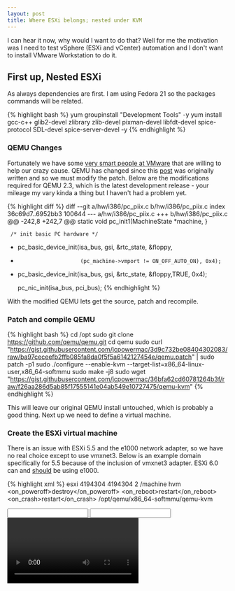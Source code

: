 ```yaml
---
layout: post
title: Where ESXi belongs; nested under KVM
---
```


I can hear it now, why would I want to do that?  Well for me the motivation was I need to test vSphere (ESXi and vCenter) automation and I don't want to install VMware Workstation to do it.

## First up, Nested ESXi
As always dependencies are first.  I am using Fedora 21 so the packages commands will be related.

{% highlight bash %}
yum groupinstall "Development Tools" -y
yum install gcc-c++ glib2-devel zlibrary zlib-devel pixman-devel libfdt-devel spice-protocol SDL-devel spice-server-devel -y
{% endhighlight %}

### QEMU Changes
Fortunately we have some [very smart people at VMware](https://communities.vmware.com/people/jmattson) that are willing to help our crazy cause.
QEMU has changed since this [post](https://communities.vmware.com/message/2292878#2292878) was originally written and so we must modify the patch.
Below are the modifications required for QEMU 2.3, which is the latest development release - your mileage my vary kinda a thing but I haven't had a problem yet.

{% highlight diff %}
diff --git a/hw/i386/pc_piix.c b/hw/i386/pc_piix.c
index 36c69d7..6952bb3 100644
--- a/hw/i386/pc_piix.c
+++ b/hw/i386/pc_piix.c
@@ -242,8 +242,7 @@ static void pc_init1(MachineState *machine,
     }

     /* init basic PC hardware */
-    pc_basic_device_init(isa_bus, gsi, &rtc_state, &floppy,
-                         (pc_machine->vmport != ON_OFF_AUTO_ON), 0x4);
+    pc_basic_device_init(isa_bus, gsi, &rtc_state, &floppy,TRUE, 0x4);

     pc_nic_init(isa_bus, pci_bus);
{% endhighlight %}

With the modified QEMU lets get the source, patch and recompile.

### Patch and compile QEMU
{% highlight bash %}
cd /opt
sudo git clone https://github.com/qemu/qemu.git
cd qemu
sudo curl "https://gist.githubusercontent.com/jcpowermac/3d9c732be08404302083/raw/ba97ceceefb2ffb085fa8da0f5f5a6142127454e/qemu.patch" | sudo patch -p1
sudo ./configure --enable-kvm --target-list=x86_64-linux-user,x86_64-softmmu
sudo make -j8
sudo wget "https://gist.githubusercontent.com/jcpowermac/36bfa62cd60781264b3f/raw/f26aa286d5ab85f17555141e04ab549e10727475/qemu-kvm"
{% endhighlight %}

This will leave our original QEMU install untouched, which is probably a good thing.  Next up we need to define a virtual machine.

### Create the ESXi virtual machine

There is an issue with ESXi 5.5 and the e1000 network adapter, so we have no real choice except to use vmxnet3.
Below is an example domain specifically for 5.5 because of the inclusion of vmxnet3 adapter.
ESXi 6.0 can and [should](https://communities.vmware.com/message/2446952#2446952) be using e1000.

{% highlight xml %}
<domain type='kvm' id='12'>
  <name>esxi</name>
  <memory unit='KiB'>4194304</memory>
  <currentMemory unit='KiB'>4194304</currentMemory>
  <vcpu placement='static'>2</vcpu>
  <resource>
    <partition>/machine</partition>
  </resource>
  <os>
    <type arch='x86_64' machine='pc-i440fx-2.1'>hvm</type>
  </os>
  <features>
    <acpi/>
    <apic/>
    <pae/>
  </features>
  <clock offset='utc'>
    <timer name='rtc' tickpolicy='catchup'/>
    <timer name='pit' tickpolicy='delay'/>
    <timer name='hpet' present='no'/>
  </clock>
  <on_poweroff>destroy</on_poweroff>
  <on_reboot>restart</on_reboot>
  <on_crash>restart</on_crash>
  <pm>
    <suspend-to-mem enabled='no'/>
    <suspend-to-disk enabled='no'/>
  </pm>
  <devices>
    <emulator>/opt/qemu/x86_64-softmmu/qemu-kvm</emulator>
    <disk type='block' device='disk'>
      <driver name='qemu' type='raw' cache='none' io='native'/>
      <source dev='/dev/virtualmachine/esxi2'/>
      <backingStore/>
      <target dev='sda' bus='sata'/>
      <boot order='2'/>
      <alias name='sata0-0-0'/>
      <address type='drive' controller='0' bus='0' target='0' unit='0'/>
    </disk>
    <controller type='pci' index='0' model='pci-root'>
      <alias name='pci.0'/>
    </controller>
    <controller type='sata' index='0'>
      <alias name='sata0'/>
      <address type='pci' domain='0x0000' bus='0x00' slot='0x06' function='0x0'/>
    </controller>
    <interface type='bridge'>
      <source bridge='ovsbr0'/>
      <vlan>
        <tag id='252'/>
      </vlan>
      <virtualport type='openvswitch'>
      </virtualport>
      <target dev='vnet1'/>
      <model type='vmxnet3'/>
      <alias name='net0'/>
      <address type='pci' domain='0x0000' bus='0x00' slot='0x03' function='0x0'/>
    </interface>
    <channel type='spicevmc'>
      <target type='virtio' name='com.redhat.spice.0'/>
      <alias name='channel0'/>
      <address type='virtio-serial' controller='0' bus='0' port='1'/>
    </channel>
    <input type='mouse' bus='ps2'/>
    <input type='keyboard' bus='ps2'/>
    <graphics type='spice' port='5901' autoport='yes' listen='127.0.0.1'>
      <listen type='address' address='127.0.0.1'/>
    </graphics>
    <video>
      <model type='vga' vram='9216' heads='1'/>
      <alias name='video0'/>
      <address type='pci' domain='0x0000' bus='0x00' slot='0x02' function='0x0'/>
    </video>
  </devices>
</domain>
{% endhighlight %}


To define a new guest, do the following.  A cd-rom will need to be added and most likely source bridge will need to be changed but the general hardware will be correct.
Any of those changes can be done in virt-manager.
{% highlight bash %}
wget "https://gist.githubusercontent.com/jcpowermac/05e2faa322427f28b907/raw/6149bcc2e5420d13afa96d0f58abc91d6dc84058/esxi.xml"
sudo virsh define esxi.xml
{% endhighlight %}

### Sources
https://communities.vmware.com/thread/451412
http://mattinaction.blogspot.de/2014/05/install-and-run-full-functional-vmware.html
